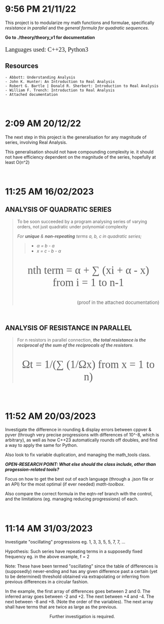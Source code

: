 # 9:56 PM 21/11/22
This project is to modularize my math functions and formulae, specifically *resistance in parallel* and the *general formula for quadratic sequences*.

**Go to ./theory/theory_v1 for documentation**

<p style="font-family: consolas; font-size: 20px;">Languages used: C++23, Python3</p>

## Resources
	- Abbott: Understanding Analysis
	- John K. Hunter: An Introduction to Real Analysis
	- Robert G. Bartle | Donald R. Sherbert: Introduction to Real Analysis
	- William F. Trench: Introduction to Real Analysis
	- Attached documentation

<br/>

# 2:09 AM 20/12/22

The next step in this project is the generalisation for any magnitude of series, involving Real Analysis.

This generalisation should not have compounding complexity ie. it should not have efficiency dependent on the magnitude of the series, hopefully at least O(n^2)

<br/>

# 11:25 AM 16/02/2023

## ANALYSIS OF QUADRATIC SERIES

> To be soon succeeded by a program analysing series of varying orders, not just quadratic under polynomial complexity
>
> *For **unique** & **non-repeating** terms a, b, c in quadratic series;*
> > - *α = b - a* </br>
> > - *x = c - b - α* </br> <!-- x = c + a - 2b*-->
> <p style="font-family: Gabriola; font-size: 35px; text-align: center;">nth term = α + ∑ (xi + α - x) from i = 1 to n-1</p>
> <p style="font-size: 15px; text-align: right;">(proof in the attached documentation)</p>

<br/>

## ANALYSIS OF RESISTANCE IN PARALLEL

> For n resistors in parallel connection, ***the total resistance is the reciprocal of the sum of the reciprocals of the resistors***. </br>
> <p style="font-family: Gabriola; font-size: 35px; text-align: center;">Ωt = 1/(∑ (1/Ωx) from x = 1 to n)</p>

<br/>

# 11:52 AM 20/03/2023

Investigate the difference in rounding & display errors between cppver & pyver (through very precise progressions with differences of 10^-8, which is arbitrary), as well as how C++23 automatically rounds off doubles, and find a way to apply the same for Python.

Also look to fix variable duplication, and managing the math_tools class.

***OPEN-RESEARCH POINT: What else should the class include, other than progession-related tools?***

Focus on how to get the best out of each language (through a .json file or an API) for the most optimal (if ever needed) *math-toolbox*.

Also compare the correct formula in the eqtn-ref branch with the control, and the limitations (eg. managing reducing progressions) of each.

<br/>

# 11:14 AM 31/03/2023

Investigate "oscillating" progressions eg. 1, 3, 3, 5, 5, 7, 7, ...

Hypothesis: Such series have repeating terms in a supposedly fixed frequency eg. in the above example, f = 2

Note: These have been termed "oscillating" since the table of differences is (supposedly) never-ending and has any given difference past a certain (yet to be determined) threshold obtained via extrapolating or inferring from previous differences in a circular fashion.

In the example, the first array of differences goes between 2 and 0. The inferred array goes between -2 and +2. The next between +4 and -4. The next between -8 and +8. (Note the order of the variables). The next array shall have terms that are twice as large as the previous.

<p style="text-align: center;">Further investigation is required. </p>
